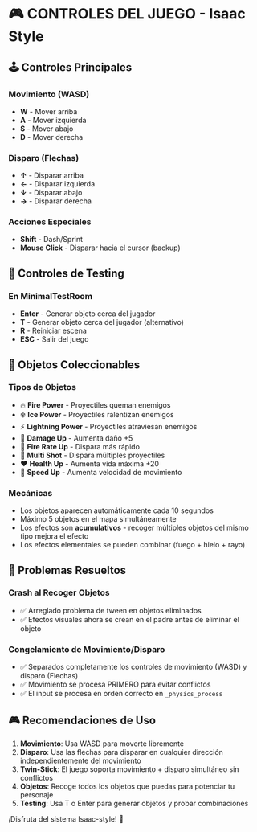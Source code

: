 # 🎮 CONTROLES DEL JUEGO - Isaac Style

## 🕹️ **Controles Principales**

### Movimiento (WASD)
- **W** - Mover arriba
- **A** - Mover izquierda  
- **S** - Mover abajo
- **D** - Mover derecha

### Disparo (Flechas)
- **↑** - Disparar arriba
- **←** - Disparar izquierda
- **↓** - Disparar abajo  
- **→** - Disparar derecha

### Acciones Especiales
- **Shift** - Dash/Sprint
- **Mouse Click** - Disparar hacia el cursor (backup)

## 🎯 **Controles de Testing**

### En MinimalTestRoom
- **Enter** - Generar objeto cerca del jugador
- **T** - Generar objeto cerca del jugador (alternativo)
- **R** - Reiniciar escena
- **ESC** - Salir del juego

## 🎲 **Objetos Coleccionables**

### Tipos de Objetos
- 🔥 **Fire Power** - Proyectiles queman enemigos
- ❄️ **Ice Power** - Proyectiles ralentizan enemigos  
- ⚡ **Lightning Power** - Proyectiles atraviesan enemigos
- 💪 **Damage Up** - Aumenta daño +5
- 🔄 **Fire Rate Up** - Dispara más rápido
- 🎯 **Multi Shot** - Dispara múltiples proyectiles
- ❤️ **Health Up** - Aumenta vida máxima +20
- 💨 **Speed Up** - Aumenta velocidad de movimiento

### Mecánicas
- Los objetos aparecen automáticamente cada 10 segundos
- Máximo 5 objetos en el mapa simultáneamente
- Los efectos son **acumulativos** - recoger múltiples objetos del mismo tipo mejora el efecto
- Los efectos elementales se pueden combinar (fuego + hielo + rayo)

## 🔧 **Problemas Resueltos**

### Crash al Recoger Objetos
- ✅ Arreglado problema de tween en objetos eliminados
- ✅ Efectos visuales ahora se crean en el padre antes de eliminar el objeto

### Congelamiento de Movimiento/Disparo
- ✅ Separados completamente los controles de movimiento (WASD) y disparo (Flechas)
- ✅ Movimiento se procesa PRIMERO para evitar conflictos
- ✅ El input se procesa en orden correcto en `_physics_process`

## 🎮 **Recomendaciones de Uso**

1. **Movimiento**: Usa WASD para moverte libremente
2. **Disparo**: Usa las flechas para disparar en cualquier dirección independientemente del movimiento
3. **Twin-Stick**: El juego soporta movimiento + disparo simultáneo sin conflictos
4. **Objetos**: Recoge todos los objetos que puedas para potenciar tu personaje
5. **Testing**: Usa T o Enter para generar objetos y probar combinaciones

¡Disfruta del sistema Isaac-style! 🎉